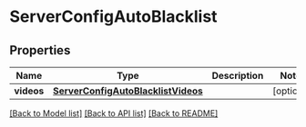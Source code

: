 # ServerConfigAutoBlacklist

## Properties
Name | Type | Description | Notes
------------ | ------------- | ------------- | -------------
**videos** | [**ServerConfigAutoBlacklistVideos**](ServerConfigAutoBlacklistVideos.md) |  | [optional] 

[[Back to Model list]](../README.md#documentation-for-models) [[Back to API list]](../README.md#documentation-for-api-endpoints) [[Back to README]](../README.md)



